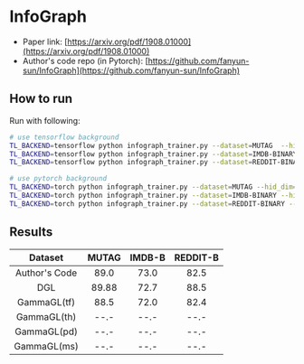 InfoGraph 
========================

- Paper link: [https://arxiv.org/pdf/1908.01000](https://arxiv.org/pdf/1908.01000)
- Author's code repo (in Pytorch):
  [https://github.com/fanyun-sun/InfoGraph](https://github.com/fanyun-sun/InfoGraph)

  
How to run
----------

Run with following:

```bash
# use tensorflow background
TL_BACKEND=tensorflow python infograph_trainer.py --dataset=MUTAG  --hid_dim=32 --lr=0.01 --epochs=20 --n_layers=5
TL_BACKEND=tensorflow python infograph_trainer.py --dataset=IMDB-BINARY --hid_dim=32 --lr=0.01 --epochs=20 --n_layers=5
TL_BACKEND=tensorflow python infograph_trainer.py --dataset=REDDIT-BINARY --hid_dim=32 --lr=0.01 --epochs=20 --n_layers=5
```
```bash
# use pytorch background
TL_BACKEND=torch python infograph_trainer.py --dataset=MUTAG --hid_dim=32 --lr=0.01 --epochs=20 --n_layers=5
TL_BACKEND=torch python infograph_trainer.py --dataset=IMDB-BINARY --hid_dim=32 --lr=0.01 --epochs=20 --n_layers=5
TL_BACKEND=torch python infograph_trainer.py --dataset=REDDIT-BINARY --hid_dim=32 --lr=0.01 --epochs=20 --n_layers=5
```

Results
-------


|      Dataset      | MUTAG | IMDB-B | REDDIT-B |  
| :---------------: | :--:  | :----: |  :----:  |  
|   Author's Code   | 89.0  |  73.0  |   82.5   | 
|        DGL        | 89.88 |  72.7  |   88.5   | 
|     GammaGL(tf)   | 88.5  |  72.0  |   82.4   |  
|     GammaGL(th)   | --.-  |  --.-  |   --.-   |  
|     GammaGL(pd)   | --.-  |  --.-  |   --.-   |  
|     GammaGL(ms)   | --.-  |  --.-  |   --.-   |  
  

